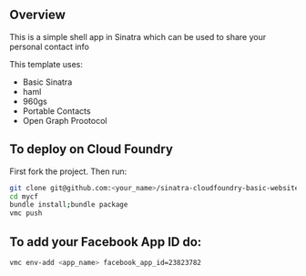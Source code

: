 ## Overview
This is a simple shell app in Sinatra which can be used to share your personal contact info

This template uses:

- Basic Sinatra
- haml
- 960gs
- Portable Contacts
- Open Graph Prootocol

## To deploy on Cloud Foundry

First fork the project. Then run:

``` bash
git clone git@github.com:<your_name>/sinatra-cloudfoundry-basic-website.git mycf
cd mycf
bundle install;bundle package
vmc push
```

## To add your Facebook App ID do:

``` bash
vmc env-add <app_name> facebook_app_id=23823782

```